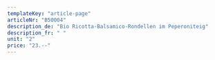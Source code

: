 ```yaml
---
templateKey: "article-page"
articleNr: "B50004"
description_de: "Bio Ricotta-Balsamico-Rondellen im Peperoniteig"
description_fr: " "
unit: "2"
price: "23.--"
---
```

